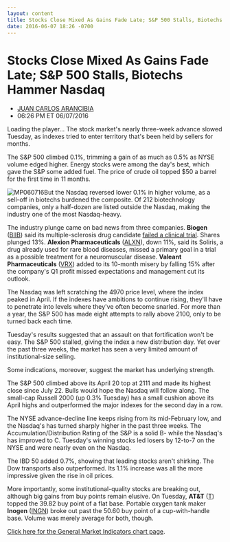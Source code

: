 ```yaml
---
layout: content
title: Stocks Close Mixed As Gains Fade Late; S&P 500 Stalls, Biotechs Hammer Nasdaq
date: 2016-06-07 18:26 -0700
---
```



Stocks Close Mixed As Gains Fade Late; S&P 500 Stalls, Biotechs Hammer Nasdaq
==============================================================================




* [JUAN CARLOS ARANCIBIA](https://www.investors.com/author/arancibiaj/ "Posts by JUAN CARLOS ARANCIBIA")
* 06:26 PM ET 06/07/2016




Loading the player...
The stock market's nearly three-week advance slowed Tuesday, as indexes tried to enter territory that's been held by sellers for months.


The S&P 500 climbed 0.1%, trimming a gain of as much as 0.5% as NYSE volume edged higher. Energy stocks were among the day's best, which gave the S&P some added fuel. The price of crude oil topped $50 a barrel for the first time in 11 months.


![MP060716](https://www.investors.com/wp-content/uploads/2016/06/MP060716.jpg)But the Nasdaq reversed lower 0.1% in higher volume, as a sell-off in biotechs burdened the composite. Of 212 biotechnology companies, only a half-dozen are listed outside the Nasdaq, making the industry one of the most Nasdaq-heavy.


The industry plunge came on bad news from three companies. **Biogen** ([BIIB](https://research.investors.com/quote.aspx?symbol=BIIB)) said its multiple-sclerosis drug candidate [failed a clinical trial](https://www.investors.com/news/technology/biogen-loses-big-ms-gamble-as-anti-lingo-fails-clinical-trial/?ven=YahooCP&src=AURLLED&ven=yahoo). Shares plunged 13%. **Alexion Pharmaceuticals** ([ALXN](https://research.investors.com/quote.aspx?symbol=ALXN)), down 11%, said its Soliris, a drug already used for rare blood diseases, missed a primary goal in a trial as a possible treatment for a neuromuscular disease. **Valeant Pharmaceuticals** ([VRX](https://research.investors.com/quote.aspx?symbol=VRX)) added to its 10-month misery by falling 15% after the company's Q1 profit missed expectations and management cut its outlook.


The Nasdaq was left scratching the 4970 price level, where the index peaked in April. If the indexes have ambitions to continue rising, they'll have to penetrate into levels where they've often become snarled. For more than a year, the S&P 500 has made eight attempts to rally above 2100, only to be turned back each time.


Tuesday's results suggested that an assault on that fortification won't be easy. The S&P 500 stalled, giving the index a new distribution day. Yet over the past three weeks, the market has seen a very limited amount of institutional-size selling.


Some indications, moreover, suggest the market has underlying strength.


The S&P 500 climbed above its April 20 top at 2111 and made its highest close since July 22. Bulls would hope the Nasdaq will follow along. The small-cap Russell 2000 (up 0.3% Tuesday) has a small cushion above its April highs and outperformed the major indexes for the second day in a row.


The NYSE advance-decline line keeps rising from its mid-February low, and the Nasdaq's has turned sharply higher in the past three weeks. The Accumulation/Distribution Rating of the S&P is a solid B- while the Nasdaq's has improved to C. Tuesday's winning stocks led losers by 12-to-7 on the NYSE and were nearly even on the Nasdaq.


The IBD 50 added 0.7%, showing that leading stocks aren't shirking. The Dow transports also outperformed. Its 1.1% increase was all the more impressive given the rise in oil prices.


More importantly, some institutional-quality stocks are breaking out, although big gains from buy points remain elusive. On Tuesday, **AT&T** ([T](https://research.investors.com/quote.aspx?symbol=T)) topped the 39.82 buy point of a flat base. Portable oxygen tank maker **Inogen** ([INGN](https://research.investors.com/quote.aspx?symbol=INGN)) broke out past the 50.60 buy point of a cup-with-handle base. Volume was merely average for both, though.


[Click here for the General Market Indicators chart page](https://www.investors.com/wp-content/uploads/2016/06/IBD0706153953GMI.pdf).




